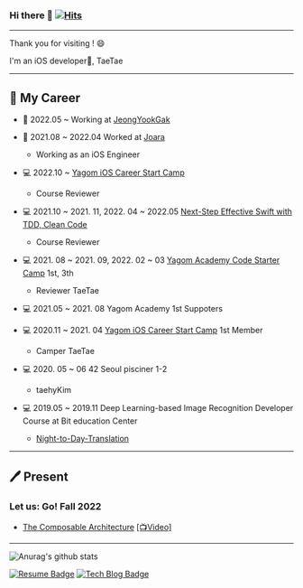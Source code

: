 ### Hi there 👋 [![Hits](https://hits.seeyoufarm.com/api/count/incr/badge.svg?url=https%3A%2F%2Fgithub.com%2Fuuu1101&count_bg=%2379C83D&title_bg=%23555555&icon=&icon_color=%23E7E7E7&title=hits&edge_flat=false)](https://hits.seeyoufarm.com)

---
Thank you for visiting ! 😄   

 I'm an iOS developer📱, TaeTae 

---
💼 My Career 
---
 - 💼 2022.05 ~ Working at [JeongYookGak](https://www.jeongyookgak.com/index) 
 - 💼 2021.08 ~ 2022.04 Worked at [Joara](https://www.joara.com/) 
   - Working as an iOS Engineer

 - 💻 2022.10 ~ [Yagom iOS Career Start Camp](https://www.yagom-academy.kr/about) 
   - Course Reviewer
 - 💻 2021.10 ~ 2021. 11, 2022. 04 ~ 2022.05 [Next-Step Effective Swift with TDD, Clean Code](https://github.com/next-step?q=swift&type=all&language=&sort=)  
   - Course Reviewer
 - 💻 2021. 08 ~ 2021. 09, 2022. 02 ~ 03 [Yagom Academy Code Starter Camp](https://www.yagom-academy.kr/camp/code-starter) 1st, 3th 
   - Reviewer TaeTae
 - 💻 2021.05 ~ 2021. 08 Yagom Academy 1st Suppoters
 - 💻 2020.11 ~ 2021. 04 [Yagom iOS Career Start Camp](https://www.yagom-academy.kr/about) 1st Member
   - Camper TaeTae
 - 💻 2020. 05 ~ 06 42 Seoul pisciner 1-2
   - taehyKim
 - 💻 2019.05 ~ 2019.11 Deep Learning-based Image Recognition Developer Course at Bit education Center
   - [Night-to-Day-Translation](https://gitlab.com/deeva/Night-to-Day-Image-translation)  
---
🖊 Present 
---
 ### Let us: Go! Fall 2022 
- [The Composable Architecture](https://github.com/uuu1101/Letusgo-2022-fall) [[📺Video]](https://www.youtube.com/watch?v=wolbYyAjQVs&list=PLfx4MMAj7YbFUnrH7M4Fc8IMAkP5NusNi&index=4&t=142s)
 ---
 ![Anurag's github stats](https://github-readme-stats.vercel.app/api?username=uuu1101) 
<!--
**uuu1101/uuu1101** is a ✨ _special_ ✨ repository because its `README.md` (this file) appears on your GitHub profile.

Here are some ideas to get you started:


 
- 🔭 I’m currently working on ...
- 🌱 I’m currently learning ...
- 👯 I’m looking to collaborate on ...
- 🤔 I’m looking for help with ...
- 💬 Ask me about ...
- 📫 How to reach me: ...
- 😄 Pronouns: ...
- ⚡ Fun fact: ...
-->

[![Resume Badge](https://img.shields.io/badge/-Resume-black?logo=notion&logoColor=white?style=flat&link=https://titanium-fountain-ead.notion.site/dc86760bf6954622b1d8a99d212c35a8)](https://titanium-fountain-ead.notion.site/dc86760bf6954622b1d8a99d212c35a8)
[![Tech Blog Badge](https://img.shields.io/badge/T-Tistory-lightgrey?style=flat&llogo=Telegraph&logoColor=white&link=https://taetae-dev.tistory.com/)](https://taetae-dev.tistory.com/)
